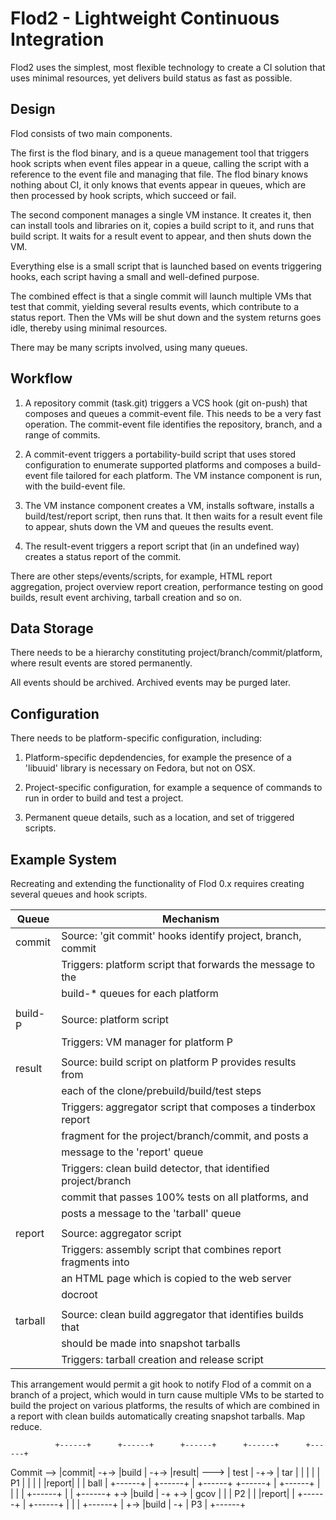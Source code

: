 # Flod2 - Lightweight Continuous Integration

Flod2 uses the simplest, most flexible technology to create a CI solution that
uses minimal resources, yet delivers build status as fast as possible.


## Design

Flod consists of two main components.

The first is the flod binary, and is a queue management tool that triggers hook
scripts when event files appear in a queue, calling the script with a reference
to the event file and managing that file. The flod binary knows nothing about
CI, it only knows that events appear in queues, which are then processed by
hook scripts, which succeed or fail.

The second component manages a single VM instance.  It creates it, then can
install tools and libraries on it, copies a build script to it, and runs that
build script. It waits for a result event to appear, and then shuts down the
VM.

Everything else is a small script that is launched based on events triggering
hooks, each script having a small and well-defined purpose.

The combined effect is that a single commit will launch multiple VMs that test
that commit, yielding several results events, which contribute to a status
report. Then the VMs will be shut down and the system returns goes idle,
thereby using minimal resources.

There may be many scripts involved, using many queues.


## Workflow

1. A repository commit (task.git) triggers a VCS hook (git on-push) that
   composes and queues a commit-event file. This needs to be a very fast
   operation. The commit-event file identifies the repository, branch, and a
   range of commits.

2. A commit-event triggers a portability-build script that uses stored
   configuration to enumerate supported platforms and composes a build-event
   file tailored for each platform. The VM instance component is run, with
   the build-event file.

3. The VM instance component creates a VM, installs software, installs a
   build/test/report script, then runs that. It then waits for a result event
   file to appear, shuts down the VM and queues the results event.

4. The result-event triggers a report script that (in an undefined way)
   creates a status report of the commit.

There are other steps/events/scripts, for example, HTML report aggregation,
project overview report creation, performance testing on good builds, result
event archiving, tarball creation and so on.


## Data Storage

There needs to be a hierarchy constituting project/branch/commit/platform,
where result events are stored permanently.

All events should be archived. Archived events may be purged later.


## Configuration

There needs to be platform-specific configuration, including:

1. Platform-specific depdendencies, for example the presence of a 'libuuid'
   library is necessary on Fedora, but not on OSX.

2. Project-specific configuration, for example a sequence of commands to run
   in order to build and test a project.

3. Permanent queue details, such as a location, and set of triggered scripts.


## Example System

Recreating and extending the functionality of Flod 0.x requires creating
several queues and hook scripts.

   Queue   |  Mechanism
   --------|---------------------------------------------------------------
   commit  |  Source:   'git commit' hooks identify project, branch, commit
           |  Triggers: platform script that forwards the message to the
           |            build-* queues for each platform
           |
   build-P |  Source:   platform script
           |  Triggers: VM manager for platform P
           |
   result  |  Source:   build script on platform P provides results from
           |            each of the clone/prebuild/build/test steps
           |  Triggers: aggregator script that composes a tinderbox report
           |            fragment for the project/branch/commit, and posts a
           |            message to the 'report' queue
           |  Triggers: clean build detector, that identified project/branch
           |            commit that passes 100% tests on all platforms, and
           |            posts a message to the 'tarball' queue
           |
   report  |  Source:   aggregator script
           |  Triggers: assembly script that combines report fragments into
           |            an HTML page which is copied to the web server
           |            docroot
           |
   tarball |  Source:   clean build aggregator that identifies builds that
           |            should be made into snapshot tarballs
           |  Triggers: tarball creation and release script

This arrangement would permit a git hook to notify Flod of a commit on a branch
of a project, which would in turn cause multiple VMs to be started to build the
project on various platforms, the results of which are combined in a report
with clean builds automatically creating snapshot tarballs. Map reduce.


              +------+      +------+      +------+      +------+      +------+
   Commit --> |commit| -+-> |build | -+-> |result| ---> | test | -+-> | tar  |
              |      |  |   | P1   |  |   |      |      |report|  |   | ball |
              +------+  |   +------+  |   +------+      +------+  |   +------+
                        |             |                           |
                        |   +------+  |                           |   +------+
                        +-> |build | -+                           +-> | gcov |
                        |   | P2   |  |                               |report|
                        |   +------+  |                               +------+
                        |             |
                        |   +------+  |
                        +-> |build | -+
                            | P3   |
                            +------+


